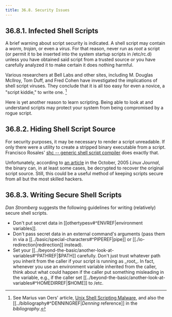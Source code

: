 ```yaml
---
title: 36.8. Security Issues
---
```



## 36.8.1. Infected Shell Scripts

A brief warning about script security is indicated. A shell script may contain a _worm_, _trojan_, or even a _virus_. For that reason, never run as _root_ a script (or permit it to be inserted into the system startup scripts in /etc/rc.d) unless you have obtained said script from a trusted source or you have carefully analyzed it to make certain it does nothing harmful.

Various researchers at Bell Labs and other sites, including M. Douglas McIlroy, Tom Duff, and Fred Cohen have investigated the implications of shell script viruses. They conclude that it is all too easy for even a novice, a "script kiddie," to write one. [^1]

Here is yet another reason to learn scripting. Being able to look at and understand scripts may protect your system from being compromised by a rogue script.

## 36.8.2. Hiding Shell Script Source

For security purposes, it may be necessary to render a script unreadable. If only there were a utility to create a stripped binary executable from a script. Francisco Rosales' [shc -- generic shell script compiler](http://www.datsi.fi.upm.es/~frosal/sources/) does exactly that.

Unfortunately, according to [an article](http://www.linuxjournal.com/article/8256) in the October, 2005 _Linux Journal_, the binary can, in at least some cases, be decrypted to recover the original script source. Still, this could be a useful method of keeping scripts secure from all but the most skilled hackers.

## 36.8.3. Writing Secure Shell Scripts

_Dan Stromberg_ suggests the following guidelines for writing (relatively) secure shell scripts.

- Don't put secret data in [[othertypesv#^ENVREF|environment variables]].
- Don't pass secret data in an external command's arguments (pass them in via a [[../basic/special-characters#^PIPEREF|pipe]] or [[./io-redirection|redirection]] instead).
- Set your [[../beyond-the-basic/another-look-at-variables#^PATHREF|$PATH]] carefully. Don't just trust whatever path you inherit from the caller if your script is running as _root_. In fact, whenever you use an environment variable inherited from the caller, think about what could happen if the caller put something misleading in the variable, e.g., if the caller set [[../beyond-the-basic/another-look-at-variables#^HOMEDIRREF|$HOME]] to /etc.

[^1]: See Marius van Oers' article, [Unix Shell Scripting Malware](http://www.virusbtn.com/magazine/archives/200204/malshell.xml), and also the [[../bibliography#^DENNINGREF|_Denning_ reference]] in the _bibliography_.
